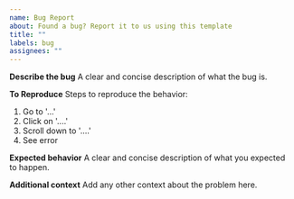 ```yaml
---
name: Bug Report
about: Found a bug? Report it to us using this template
title: ""
labels: bug
assignees: ""
---
```


**Describe the bug** A clear and concise description of what the bug is.

**To Reproduce** Steps to reproduce the behavior:

1. Go to '...'
2. Click on '....'
3. Scroll down to '....'
4. See error

**Expected behavior** A clear and concise description of what you expected to
happen.

**Additional context** Add any other context about the problem here.
